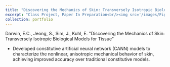 ```yaml
---
title: "Discovering the Mechanics of Skin: Transversely Isotropic Biological Models for Tissue"
excerpt: "Class Project, Paper In Preparation<br/><img src='/images/FigureMechanicalTesting.jpg'>"
collection: portfolio
---
```


Darwin, E.C., Jeong, S., Sim, J., Kuhl, E. "Discovering the Mechanics of Skin: Transversely Isotropic Biological Models for Tissue"

- Developed constitutive artificial neural network (CANN) models to characterize the nonlinear, anisotropic mechanical behavior of skin, achieving improved accuracy over traditional constitutive models.